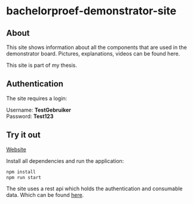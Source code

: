 # bachelorproef-demonstrator-site

## About

This site shows information about all the components that are used in the demonstrator board.
Pictures, explanations, videos can be found here.

This site is part of my thesis.

## Authentication

The site requires a login:

Username: **TestGebruiker**  
Password: **Test123**

## Try it out

[Website](https://nervous-pike-dfb37b.netlify.com/)

Install all dependencies and run the application:

```sh
npm install
npm run start
```

The site uses a rest api which holds the authentication and consumable data.
Which can be found [here](https://github.com/jensrott/bachelorproef-auth-rest-api).
